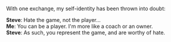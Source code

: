 With one exchange, my self-identity has been thrown into doubt:

**Steve**: Hate the game, not the player... <br>
**Me**: You can be a player. I'm more like a coach or an owner.<br>
**Steve**: As such, you represent the game, and are worthy of hate.

